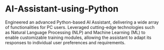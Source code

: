 # AI-Assistant-using-Python
Engineered an advanced Python-based AI Assistant, delivering a wide array of functionalities for PC users.  Leveraged cutting-edge technologies such as Natural Language Processing (NLP) and Machine Learning (ML)  to enable customizable training modules, allowing the assistant to adapt its responses to individual user  preferences and requirements.
